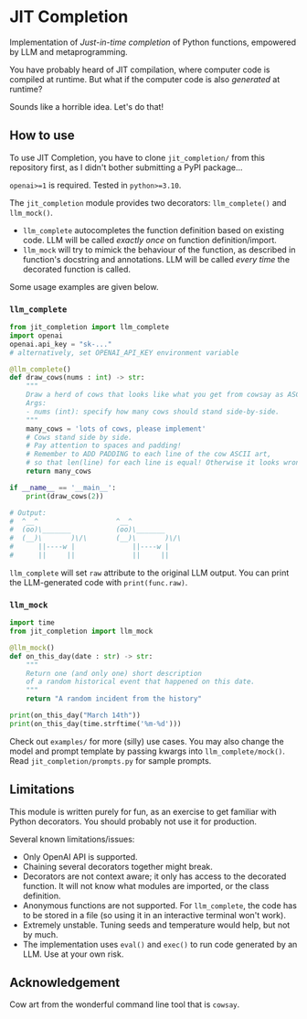 # JIT Completion

Implementation of *Just-in-time completion* of Python functions, empowered by LLM and metaprogramming.

You have probably heard of JIT compilation, where computer code is compiled at runtime. But what if the computer code is also *generated* at runtime?

Sounds like a horrible idea. Let's do that!

## How to use

To use JIT Completion, you have to clone `jit_completion/` from this repository first, as I didn't bother submitting a PyPI package...

`openai>=1` is required. Tested in `python>=3.10`.

The `jit_completion` module provides two decorators: `llm_complete()` and `llm_mock()`.
- `llm_complete` autocompletes the function definition based on existing code. LLM will be called *exactly once* on function definition/import.
- `llm_mock` will try to mimick the behaviour of the function, as described in function's docstring and annotations. LLM will be called *every time* the decorated function is called.

Some usage examples are given below.

### `llm_complete`
```python
from jit_completion import llm_complete
import openai
openai.api_key = "sk-..."
# alternatively, set OPENAI_API_KEY environment variable

@llm_complete()
def draw_cows(nums : int) -> str:
    """
    Draw a herd of cows that looks like what you get from cowsay as ASCII art.
    Args:
    - nums (int): specify how many cows should stand side-by-side. 
    """
    many_cows = 'lots of cows, please implement'
    # Cows stand side by side. 
    # Pay attention to spaces and padding!
    # Remember to ADD PADDING to each line of the cow ASCII art, 
    # so that len(line) for each line is equal! Otherwise it looks wrong!
    return many_cows

if __name__ == '__main__':
    print(draw_cows(2))

# Output:
#  ^__^                   ^__^             
#  (oo)\_______           (oo)\_______     
#  (__)\       )\/\       (__)\       )\/\ 
#      ||----w |              ||----w |    
#      ||     ||              ||     ||    

```

`llm_complete` will set `raw` attribute to the original LLM output. You can print the LLM-generated code with `print(func.raw)`.

### `llm_mock`
```python
import time
from jit_completion import llm_mock

@llm_mock()
def on_this_day(date : str) -> str:
    """
    Return one (and only one) short description
    of a random historical event that happened on this date.
    """
    return "A random incident from the history"

print(on_this_day("March 14th"))
print(on_this_day(time.strftime('%m-%d')))

```

Check out `examples/` for more (silly) use cases. You may also change the model and prompt template by passing kwargs into `llm_complete/mock()`. Read `jit_completion/prompts.py` for sample prompts.

## Limitations

This module is written purely for fun, as an exercise to get familiar with Python decorators. You should probably not use it for production.

Several known limitations/issues:
- Only OpenAI API is supported.
- Chaining several decorators together might break.
- Decorators are not context aware; it only has access to the decorated function. It will not know what modules are imported, or the class definition.
- Anonymous functions are not supported. For `llm_complete`, the code has to be stored in a file (so using it in an interactive terminal won't work).
- Extremely unstable. Tuning seeds and temperature would help, but not by much.
- The implementation uses `eval()` and `exec()` to run code generated by an LLM. Use at your own risk.

## Acknowledgement

Cow art from the wonderful command line tool that is `cowsay`.

